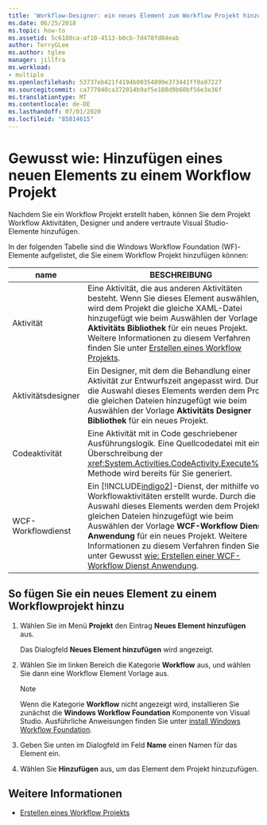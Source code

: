 ```yaml
---
title: 'Workflow-Designer: ein neues Element zum Workflow Projekt hinzufügen'
ms.date: 06/25/2018
ms.topic: how-to
ms.assetid: 5c6180ca-af10-4513-b0cb-7d478fd84eab
author: TerryGLee
ms.author: tglee
manager: jillfra
ms.workload:
- multiple
ms.openlocfilehash: 53737eb421f4194b00354899e373441ff0a97227
ms.sourcegitcommit: ca777040ca372014b9af5e188d9b60bf56e3e36f
ms.translationtype: MT
ms.contentlocale: de-DE
ms.lasthandoff: 07/01/2020
ms.locfileid: "85814615"
---
```

# <a name="how-to-add-a-new-item-to-a-workflow-project"></a>Gewusst wie: Hinzufügen eines neuen Elements zu einem Workflow Projekt

Nachdem Sie ein Workflow Projekt erstellt haben, können Sie dem Projekt Workflow Aktivitäten, Designer und andere vertraute Visual Studio-Elemente hinzufügen.

In der folgenden Tabelle sind die Windows Workflow Foundation (WF)-Elemente aufgelistet, die Sie einem Workflow Projekt hinzufügen können:

| name | BESCHREIBUNG |
|-| - |
| Aktivität | Eine Aktivität, die aus anderen Aktivitäten besteht. Wenn Sie dieses Element auswählen, wird dem Projekt die gleiche XAML-Datei hinzugefügt wie beim Auswählen der Vorlage **Aktivitäts Bibliothek** für ein neues Projekt. Weitere Informationen zu diesem Verfahren finden Sie unter [Erstellen eines Workflow Projekts](creating-a-workflow-project.md). |
| Aktivitätsdesigner | Ein Designer, mit dem die Behandlung einer Aktivität zur Entwurfszeit angepasst wird. Durch die Auswahl dieses Elements werden dem Projekt die gleichen Dateien hinzugefügt wie beim Auswählen der Vorlage **Aktivitäts Designer Bibliothek** für ein neues Projekt. |
| Codeaktivität | Eine Aktivität mit in Code geschriebener Ausführungslogik. Eine Quellcodedatei mit einer Überschreibung der <xref:System.Activities.CodeActivity.Execute%2A>-Methode wird bereits für Sie generiert. |
| WCF-Workflowdienst | Ein [!INCLUDE[indigo2](../workflow-designer/includes/indigo2_md.md)]-Dienst, der mithilfe von Workflowaktivitäten erstellt wurde. Durch die Auswahl dieses Elements werden dem Projekt die gleichen Dateien hinzugefügt wie beim Auswählen der Vorlage **WCF-Workflow Dienst Anwendung** für ein neues Projekt. Weitere Informationen zu diesem Verfahren finden Sie unter Gewusst [wie: Erstellen einer WCF-Workflow Dienst Anwendung](creating-a-workflow-project.md). |

## <a name="to-add-a-new-item-to-a-workflow-project"></a>So fügen Sie ein neues Element zu einem Workflowprojekt hinzu

1. Wählen Sie im Menü **Projekt** den Eintrag **Neues Element hinzufügen** aus.

   Das Dialogfeld **Neues Element hinzufügen** wird angezeigt.

1. Wählen Sie im linken Bereich die Kategorie **Workflow** aus, und wählen Sie dann eine Workflow Element Vorlage aus.

   > [!NOTE]
   > Wenn die Kategorie **Workflow** nicht angezeigt wird, installieren Sie zunächst die **Windows Workflow Foundation** Komponente von Visual Studio. Ausführliche Anweisungen finden Sie unter [install Windows Workflow Foundation](developing-applications-with-the-workflow-designer.md#install-windows-workflow-foundation).

1. Geben Sie unten im Dialogfeld im Feld **Name** einen Namen für das Element ein.

1. Wählen Sie **Hinzufügen** aus, um das Element dem Projekt hinzuzufügen.

## <a name="see-also"></a>Weitere Informationen

- [Erstellen eines Workflow Projekts](../workflow-designer/creating-a-workflow-project.md)
